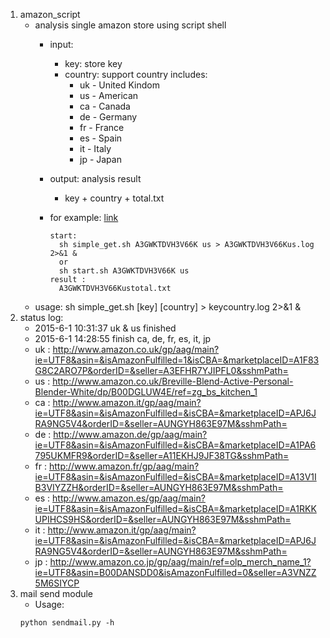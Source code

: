 1. amazon_script
    * analysis single amazon store using script shell
        * input: 
            * key: store key
            * country: support country includes: 
                * uk - United Kindom
                * us - American
                * ca - Canada 
                * de - Germany 
                * fr - France 
                * es - Spain 
                * it - Italy 
                * jp - Japan
        * output: analysis result
            * key + country + total.txt
        * for example: [link](http://www.amazon.com/s?marketplaceID=ATVPDKIKX0DER&me=A3GWKTDVH3V66K&merchant=A3GWKTDVH3V66K&redirect=true)
        
           ```shell
           start:
             sh simple_get.sh A3GWKTDVH3V66K us > A3GWKTDVH3V66Kus.log 2>&1 &
             or
             sh start.sh A3GWKTDVH3V66K us
           result : 
             A3GWKTDVH3V66Kustotal.txt
           ```
    * usage: sh simple_get.sh [key] [country] > keycountry.log 2>&1 &
2. status log:
    * 2015-6-1 10:31:37 uk & us finished 
    * 2015-6-1 14:28:55 finish ca, de, fr, es, it, jp 
    * uk : http://www.amazon.co.uk/gp/aag/main?ie=UTF8&asin=&isAmazonFulfilled=1&isCBA=&marketplaceID=A1F83G8C2ARO7P&orderID=&seller=A3EFHR7YJIPFL0&sshmPath=
    * us : http://www.amazon.co.uk/Breville-Blend-Active-Personal-Blender-White/dp/B00DGLUW4E/ref=zg_bs_kitchen_1 
    * ca : http://www.amazon.it/gp/aag/main?ie=UTF8&asin=&isAmazonFulfilled=&isCBA=&marketplaceID=APJ6JRA9NG5V4&orderID=&seller=AUNGYH863E97M&sshmPath=
    * de : http://www.amazon.de/gp/aag/main?ie=UTF8&asin=&isAmazonFulfilled=&isCBA=&marketplaceID=A1PA6795UKMFR9&orderID=&seller=A11EKHJ9JF38TG&sshmPath=
    * fr : http://www.amazon.fr/gp/aag/main?ie=UTF8&asin=&isAmazonFulfilled=&isCBA=&marketplaceID=A13V1IB3VIYZZH&orderID=&seller=AUNGYH863E97M&sshmPath=
    * es : http://www.amazon.es/gp/aag/main?ie=UTF8&asin=&isAmazonFulfilled=&isCBA=&marketplaceID=A1RKKUPIHCS9HS&orderID=&seller=AUNGYH863E97M&sshmPath=
    * it : http://www.amazon.it/gp/aag/main?ie=UTF8&asin=&isAmazonFulfilled=&isCBA=&marketplaceID=APJ6JRA9NG5V4&orderID=&seller=AUNGYH863E97M&sshmPath=
    * jp : http://www.amazon.co.jp/gp/aag/main/ref=olp_merch_name_1?ie=UTF8&asin=B00DANSDD0&isAmazonFulfilled=0&seller=A3VNZZ5M6SIYCP
3. mail send module
    * Usage: 
    ``` shell
    python sendmail.py -h
    ```
